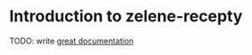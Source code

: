 # Introduction to zelene-recepty

TODO: write [great documentation](http://jacobian.org/writing/what-to-write/)
